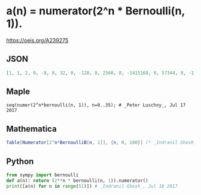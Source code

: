 # a\(n\) \= numerator\(2^n \* Bernoulli\(n, 1\)\)\.
https://oeis.org/A239275
## JSON
```JSON
[1, 1, 2, 0, -8, 0, 32, 0, -128, 0, 2560, 0, -1415168, 0, 57344, 0, -118521856, 0, 5749735424, 0, -91546451968, 0, 1792043646976, 0, -1982765704675328, 0, 286994513002496, 0, -3187598700536922112, 0, 4625594563496048066560, 0, -16555640873195841519616, 0, 22142170101965089931264, 0]
```
## Maple
```Maple
seq(numer(2^n*bernoulli(n, 1)), n=0..35); # _Peter Luschny_, Jul 17 2017
```
## Mathematica
```Mathematica
Table[Numerator[2^n*BernoulliB[n, 1]], {n, 0, 100}] (* _Indranil Ghosh_, Jul 18 2017 *)
```
## Python
```Python
from sympy import bernoulli
def a(n): return (2**n * bernoulli(n, 1)).numerator()
print([a(n) for n in range(51)]) # _Indranil Ghosh_, Jul 18 2017
```
